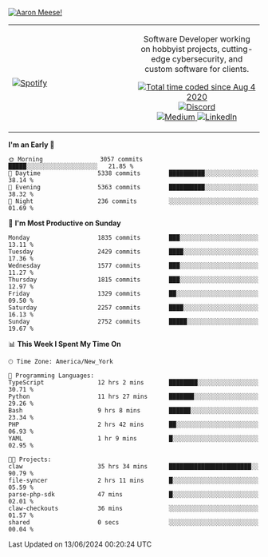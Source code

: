 [![Aaron Meese!](https://user-images.githubusercontent.com/17814535/88975338-a2aabf00-d27f-11ea-963f-8a19608716b4.png)](https://github.com/ajmeese7/readme-ascii "README ASCII")

<!-- Modified from project here: https://github.com/novatorem/novatorem -->
<table width="100%">
  <tr>
  <td width="50%">

&nbsp; <br> [![Spotify](https://ajmeese7.vercel.app/api/spotify)](https://open.spotify.com/user/ajmeese)

  </td>
  <td width="50%">
    <p align="center">
    Software Developer working on hobbyist projects, cutting-edge cybersecurity, and custom software for clients.
    </p>
    <p align="center">
      <a href="https://wakatime.com/@f726891d-3b02-46cd-9b60-e8c59f9e2b14">
        <img src="https://wakatime.com/badge/user/f726891d-3b02-46cd-9b60-e8c59f9e2b14.svg" alt="Total time coded since Aug 4 2020" title="WakaTime" />
      </a>
      <a href="http://link.aaronmeese.com/discord">
        <img src="https://img.shields.io/badge/discord-ajmeese7%234835-369?style=flat-square&logo=discord&logoColor=white&color=purple" alt="Discord" title="Discord">
      </a>
      <br />
      <a href="https://link.aaronmeese.com/medium">
        <img src="https://img.shields.io/badge/medium-ajmeese7-1DB954?style=flat-square&logo=medium&logoColor=white" alt="Medium" title="Medium">
      </a>
      <a href="https://link.aaronmeese.com/linkedin">
        <img src="https://img.shields.io/badge/linkedIn-aaronmeese-1DB954?style=flat-square&logo=linkedin&logoColor=white&color=blue" alt="LinkedIn" title="LinkedIn">
      </a>
    </p>
  </td>

</table>

[//]: <> (The `&nbsp;` is to have Aphelion take up more space)

<!--START_SECTION:waka-->
**I'm an Early 🐤** 

```text
🌞 Morning                3057 commits        █████░░░░░░░░░░░░░░░░░░░░   21.85 % 
🌆 Daytime                5338 commits        ██████████░░░░░░░░░░░░░░░   38.14 % 
🌃 Evening                5363 commits        ██████████░░░░░░░░░░░░░░░   38.32 % 
🌙 Night                  236 commits         ░░░░░░░░░░░░░░░░░░░░░░░░░   01.69 % 
```
📅 **I'm Most Productive on Sunday** 

```text
Monday                   1835 commits        ███░░░░░░░░░░░░░░░░░░░░░░   13.11 % 
Tuesday                  2429 commits        ████░░░░░░░░░░░░░░░░░░░░░   17.36 % 
Wednesday                1577 commits        ███░░░░░░░░░░░░░░░░░░░░░░   11.27 % 
Thursday                 1815 commits        ███░░░░░░░░░░░░░░░░░░░░░░   12.97 % 
Friday                   1329 commits        ██░░░░░░░░░░░░░░░░░░░░░░░   09.50 % 
Saturday                 2257 commits        ████░░░░░░░░░░░░░░░░░░░░░   16.13 % 
Sunday                   2752 commits        █████░░░░░░░░░░░░░░░░░░░░   19.67 % 
```


📊 **This Week I Spent My Time On** 

```text
🕑︎ Time Zone: America/New_York

💬 Programming Languages: 
TypeScript               12 hrs 2 mins       ████████░░░░░░░░░░░░░░░░░   30.71 % 
Python                   11 hrs 27 mins      ███████░░░░░░░░░░░░░░░░░░   29.26 % 
Bash                     9 hrs 8 mins        ██████░░░░░░░░░░░░░░░░░░░   23.34 % 
PHP                      2 hrs 42 mins       ██░░░░░░░░░░░░░░░░░░░░░░░   06.93 % 
YAML                     1 hr 9 mins         █░░░░░░░░░░░░░░░░░░░░░░░░   02.95 % 

🐱‍💻 Projects: 
claw                     35 hrs 34 mins      ███████████████████████░░   90.79 % 
file-syncer              2 hrs 11 mins       █░░░░░░░░░░░░░░░░░░░░░░░░   05.59 % 
parse-php-sdk            47 mins             █░░░░░░░░░░░░░░░░░░░░░░░░   02.01 % 
claw-checkouts           36 mins             ░░░░░░░░░░░░░░░░░░░░░░░░░   01.57 % 
shared                   0 secs              ░░░░░░░░░░░░░░░░░░░░░░░░░   00.04 % 
```


 Last Updated on 13/06/2024 00:20:24 UTC
<!--END_SECTION:waka-->
